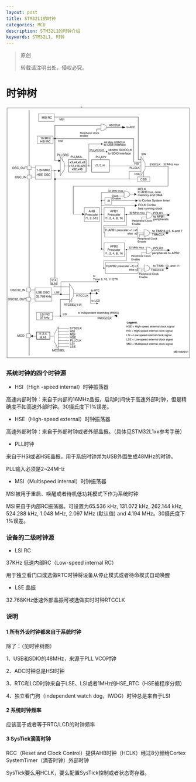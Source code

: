 ```yaml
---
layout: post
title: STM32L1的时钟
categories: MCU
description: STM32L1的时钟介绍
keywords: STM32L1, 时钟
---
```


> 原创
> 
> 转载请注明出处，侵权必究。

# 时钟树

<img src="/images/posts/2018-2-11-Clocks-of-STM32L1/clocktree.png" width="600" alt="时钟树" />

### 系统时钟的四个时钟源
* HSI（High -speed internal）时钟振荡器

高速内部时钟：来自于内部的16MHz晶振，启动时间快于高速外部时钟，但是精确度不如高速外部时钟。30摄氏度下1%误差。

* HSE（High-speed external）时钟振荡器

高速外部时钟：来自于外部时钟或者外部晶振。（具体见STM32L1xx参考手册）

* PLL时钟

来自于HSI或者HSE晶振，用于系统时钟并为USB外围生成48MHz的时钟。

PLL输入必须是2~24MHz


* MSI（Multispeed internal）时钟振荡器

MSI被用于重启、唤醒或者待机低功耗模式下作为系统时钟

MSI来自于内部RC振荡器。可设置为65.536 kHz, 131.072 kHz, 262.144 kHz, 524.288 kHz, 1.048 MHz, 2.097 MHz (默认值) and 4.194 MHz。30摄氏度下1%误差。

### 设备的二级时钟源
* LSI RC

37KHz 低速内部RC（Low-speed internal RC）

用于独立看门口或选做RTC时钟将设备从停止模式或者待命模式自动唤醒

* LSE 晶振

32.768KHz低速外部晶振可被选做实时时钟RTCCLK

### 说明

#### 1 所有外设时钟都来自于系统时钟

除了：（见时钟树图）

1、USB和SDIO的48MHz，来源于PLL VCO时钟

2、ADC时钟总是HSI时钟

3、RTC和LCD时钟来自于LSE、LSI或者1MHz的HSE_RTC（HSE被程序分频）

4、独立看门狗（independent watch dog，IWDG）时钟总是来自于LSI

#### 2 系统时钟频率
应该高于或者等于RTC/LCD的时钟频率

#### 3 SysTick滴答时钟
RCC（Reset and Clock Control）提供AHB时钟（HCLK）经过8分频给Cortex SystemTimer（滴答时钟）外部时钟

SysTick要么用HCLK，要么配置SysTick控制或者状态寄存器。